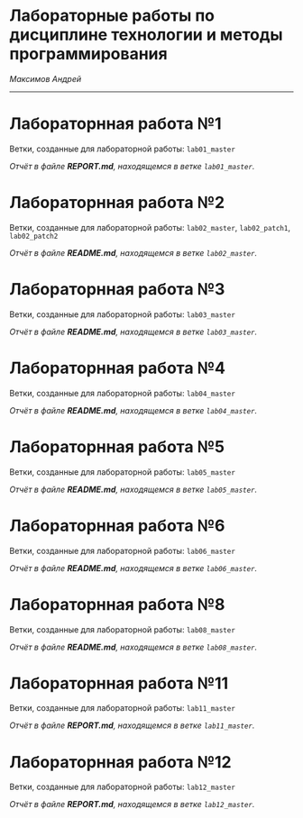 # Лабораторные работы по дисциплине технологии и методы программирования
*Максимов Андрей*
___

# **Лабораторнная работа №1**

Ветки, созданные для лабораторной работы: `lab01_master`

*Отчёт в файле **REPORT.md**, находящемся в ветке `lab01_master`.*


# **Лабораторнная работа №2**

Ветки, созданные для лабораторной работы: `lab02_master`, `lab02_patch1`, `lab02_patch2`

*Отчёт в файле **README.md**, находящемся в ветке `lab02_master`.*


# **Лабораторнная работа №3** 

Ветки, созданные для лабораторной работы: `lab03_master`

*Отчёт в файле **README.md**, находящемся в ветке `lab03_master`.*


# **Лабораторнная работа №4** 

Ветки, созданные для лабораторной работы: `lab04_master`

*Отчёт в файле **README.md**, находящемся в ветке `lab04_master`.*


# **Лабораторнная работа №5** 

Ветки, созданные для лабораторной работы: `lab05_master`

*Отчёт в файле **README.md**, находящемся в ветке `lab05_master`.*


# **Лабораторнная работа №6** 

Ветки, созданные для лабораторной работы: `lab06_master`

*Отчёт в файле **README.md**, находящемся в ветке `lab06_master`.*


# **Лабораторнная работа №8** 

Ветки, созданные для лабораторной работы: `lab08_master`

*Отчёт в файле **README.md**, находящемся в ветке `lab08_master`.*


# **Лабораторнная работа №11**

Ветки, созданные для лабораторной работы: `lab11_master`

*Отчёт в файле **REPORT.md**, находящемся в ветке `lab11_master`.*


# **Лабораторнная работа №12**

Ветки, созданные для лабораторной работы: `lab12_master`

*Отчёт в файле **REPORT.md**, находящемся в ветке `lab12_master`.*
